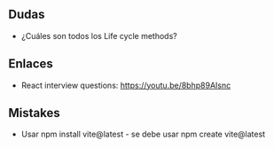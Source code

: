 ## Dudas
- ¿Cuáles son todos los Life cycle methods?

## Enlaces
- React interview questions: https://youtu.be/8bhp89AIsnc 

## Mistakes
- Usar npm install vite@latest - se debe usar npm create vite@latest
